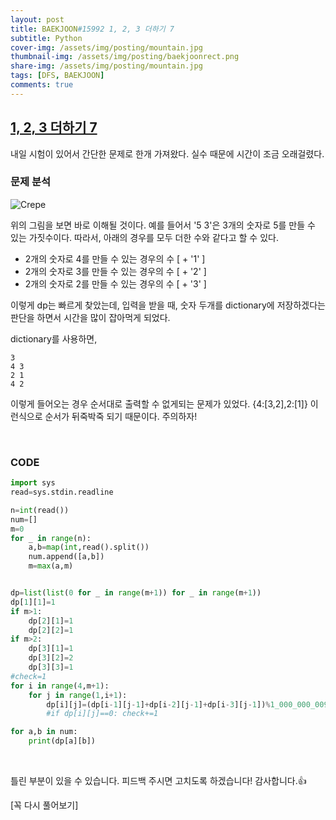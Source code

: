 ```yaml
---
layout: post
title: BAEKJOON#15992 1, 2, 3 더하기 7
subtitle: Python
cover-img: /assets/img/posting/mountain.jpg
thumbnail-img: /assets/img/posting/baekjoonrect.png
share-img: /assets/img/posting/mountain.jpg
tags: [DFS, BAEKJOON]
comments: true
---
```


## [1, 2, 3 더하기 7](https://www.acmicpc.net/problem/15992)

내일 시험이 있어서 간단한 문제로 한개 가져왔다.
실수 때문에 시간이 조금 오래걸렸다.

### 문제 분석

![Crepe](https://i.imgur.com/4tR4INB.jpg)

위의 그림을 보면 바로 이해될 것이다.
예를 들어서 '5 3'은 3개의 숫자로 5를 만들 수 있는 가짓수이다.
따라서, 아래의 경우를 모두 더한 수와 같다고 할 수 있다.

- 2개의 숫자로 4를 만들 수 있는 경우의 수 [ + '1' ]
- 2개의 숫자로 3를 만들 수 있는 경우의 수 [ + '2' ]
- 2개의 숫자로 2를 만들 수 있는 경우의 수 [ + '3' ]

이렇게 dp는 빠르게 찾았는데, 입력을 받을 때, 숫자 두개를 dictionary에 저장하겠다는 판단을 하면서 시간을 많이 잡아먹게 되었다.

dictionary를 사용하면,

```
3
4 3
2 1
4 2
```

이렇게 들어오는 경우 순서대로 출력할 수 없게되는 문제가 있었다.
{4:[3,2],2:[1]}
이런식으로 순서가 뒤죽박죽 되기 때문이다.
주의하자!

<br>

### CODE

```python
import sys
read=sys.stdin.readline

n=int(read())
num=[]
m=0
for _ in range(n):
    a,b=map(int,read().split())
    num.append([a,b])
    m=max(a,m)


dp=list(list(0 for _ in range(m+1)) for _ in range(m+1))
dp[1][1]=1
if m>1:
    dp[2][1]=1
    dp[2][2]=1
if m>2:
    dp[3][1]=1
    dp[3][2]=2
    dp[3][3]=1
#check=1
for i in range(4,m+1):
    for j in range(1,i+1):
        dp[i][j]=(dp[i-1][j-1]+dp[i-2][j-1]+dp[i-3][j-1])%1_000_000_009
        #if dp[i][j]==0: check+=1

for a,b in num:
    print(dp[a][b])
```

<br>

틀린 부분이 있을 수 있습니다. 피드백 주시면 고치도록 하겠습니다!
감사합니다.👍

[꼭 다시 풀어보기]
<br>
<br>
